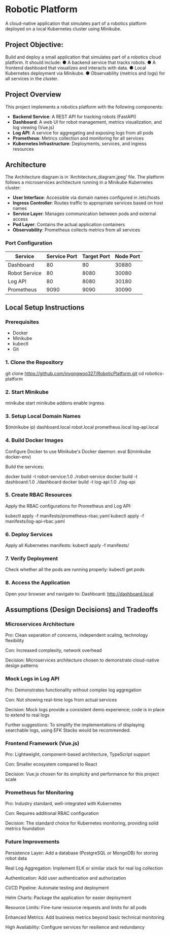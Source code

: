 # Robotic Platform

A cloud-native application that simulates part of a robotics platform deployed on a local Kubernetes cluster using Minikube.

## Project Objective: 
Build and deploy a small application that simulates part of a robotics cloud platform. It should include:
● A backend service that tracks robots.
● A frontend dashboard that visualizes and interacts with data.
● Local Kubernetes deployment via Minikube.
● Observability (metrics and logs) for all services in the cluster.

## Project Overview
This project implements a robotics platform with the following components:

- **Backend Service**: A REST API for tracking robots (FastAPI)
- **Dashboard**: A web UI for robot management, metrics visualization, and log viewing (Vue.js)
- **Log API**: A service for aggregating and exposing logs from all pods
- **Prometheus**: Metrics collection and monitoring for all services
- **Kubernetes Infrastructure**: Deployments, services, and ingress resources

## Architecture

The Architecture diagram is in 'Architecture_diagram.jpeg' file.
The platform follows a microservices architecture running in a Minikube Kubernetes cluster:

- **User Interface**: Accessible via domain names configured in /etc/hosts
- **Ingress Controller**: Routes traffic to appropriate services based on host names
- **Service Layer**: Manages communication between pods and external access
- **Pod Layer**: Contains the actual application containers
- **Observability**: Prometheus collects metrics from all services

### Port Configuration

| Service | Service Port | Target Port | Node Port |
|---------|-------------|-------------|-----------|
| Dashboard | 80 | 80 | 30880 |
| Robot Service | 80 | 8080 | 30080 |
| Log API | 80 | 8080 | 30180 |
| Prometheus | 9090 | 9090 | 30090 |

## Local Setup Instructions

### Prerequisites

- Docker
- Minikube
- kubectl
- Git

### 1. Clone the Repository

git clone https://github.com/inyongwoo327/RoboticPlatform.git
cd robotics-platform

### 2. Start Minikube

minikube start
minikube addons enable ingress

### 3. Setup Local Domain Names

$(minikube ip) dashboard.local robot.local prometheus.local log-api.local

### 4. Build Docker Images

Configure Docker to use Minikube's Docker daemon:
eval $(minikube docker-env)

Build the services:

docker build -t robot-service:1.0 ./robot-service
docker build -t dashboard:1.0 ./dashboard
docker build -t log-api:1.0 ./log-api

### 5. Create RBAC Resources

Apply the RBAC configurations for Prometheus and Log API:

kubectl apply -f manifests/prometheus-rbac.yaml
kubectl apply -f manifests/log-api-rbac.yaml

### 6. Deploy Services

Apply all Kubernetes manifests:
kubectl apply -f manifests/

### 7. Verify Deployment

Check whether all the pods are running properly:
kubectl get pods

### 8. Access the Application
Open your browser and navigate to:
Dashboard: http://dashboard.local

## Assumptions (Design Decisions) and Tradeoffs

### Microservices Architecture

Pro: Clean separation of concerns, independent scaling, technology flexibility

Con: Increased complexity, network overhead

Decision: Microservices architecture chosen to demonstrate cloud-native design patterns

### Mock Logs in Log API

Pro: Demonstrates functionality without complex log aggregation

Con: Not showing real-time logs from actual services

Decision: Mock logs provide a consistent demo experience; code is in place to extend to real logs

Further suggestions: To simplify the implementations of displaying searchable logs, using EFK Stacks would be recommended.

### Frontend Framework (Vue.js)

Pro: Lightweight, component-based architecture, TypeScript support

Con: Smaller ecosystem compared to React

Decision: Vue.js chosen for its simplicity and performance for this project scale

### Prometheus for Monitoring

Pro: Industry standard, well-integrated with Kubernetes

Con: Requires additional RBAC configuration

Decision: The standard choice for Kubernetes monitoring, providing solid metrics foundation

### Future Improvements

Persistence Layer: Add a database (PostgreSQL or MongoDB) for storing robot data

Real Log Aggregation: Implement ELK or similar stack for real log collection

Authentication: Add user authentication and authorization

CI/CD Pipeline: Automate testing and deployment

Helm Charts: Package the application for easier deployment

Resource Limits: Fine-tune resource requests and limits for all pods

Enhanced Metrics: Add business metrics beyond basic technical monitoring

High Availability: Configure services for resilience and redundancy